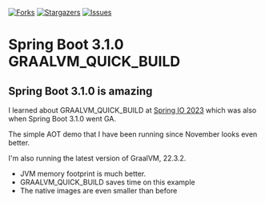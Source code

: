 [![Forks][forks-shield]][forks-url]
[![Stargazers][stars-shield]][stars-url]
[![Issues][issues-shield]][issues-url]

# Spring Boot 3.1.0 GRAALVM_QUICK_BUILD

## Spring Boot 3.1.0 is amazing

I learned about GRAALVM_QUICK_BUILD at [Spring IO 2023](https://2023.springio.net/) which was also when Spring Boot 3.1.0 went GA.

The simple AOT demo that I have been running since November looks even better.

I'm also running the latest version of GraalVM, 22.3.2.

- JVM memory footprint is much better.
- GRAALVM_QUICK_BUILD saves time on this example
- The native images are even smaller than before

<!-- MARKDOWN LINKS & IMAGES -->
<!-- https://www.markdownguide.org/basic-syntax/#reference-style-links -->
[forks-shield]: https://img.shields.io/github/forks/dashaun/spring-boot-3-1-native-quick-build.svg?style=for-the-badge
[forks-url]: https://github.com/dashaun/spring-boot-3-1-native-quick-build/forks
[stars-shield]: https://img.shields.io/github/stars/dashaun/spring-boot-3-1-native-quick-build.svg?style=for-the-badge
[stars-url]: https://github.com/dashaun/spring-boot-3-1-native-quick-build/stargazers
[issues-shield]: https://img.shields.io/github/issues/dashaun/spring-boot-3-1-native-quick-build.svg?style=for-the-badge
[issues-url]: https://github.com/dashaun/spring-boot-3-1-native-quick-build/issues